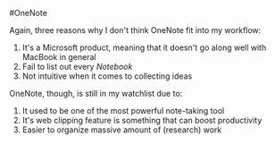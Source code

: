 #OneNote 

Again, three reasons why I don't think OneNote fit into my workflow:

1. It's a Microsoft product, meaning that it doesn't go along well with MacBook in general
2. Fail to list out every *Notebook*
3. Not intuitive when it comes to collecting ideas 


OneNote, though, is still in my watchlist due to:

1. It used to be one of the most powerful note-taking tool
2. It's web clipping feature is something that can boost productivity
3. Easier to organize massive amount of (research) work